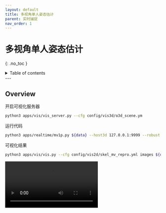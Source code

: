 ```yaml
---
layout: default
title: 多视角单人姿态估计
parent: 实时捕捉
nav_order: 1
---
```


# 多视角单人姿态估计
{: .no_toc }

<details close markdown="block">
  <summary>
    Table of contents
  </summary>
  {: .text-delta }
1. TOC
{:toc}
</details>
---

## Overview

开启可视化服务器

```bash
python3 apps/vis/vis_server.py --cfg config/vis3d/o3d_scene.ym
```

运行代码

```bash
python3 apps/realtime/mv1p.py ${data} --host3d 127.0.0.1:9999 --robust --out ${data}/output
```

可视化结果

```bash
python3 apps/vis/vis.py --cfg config/vis2d/skel_mv_repro.yml images ${data} skel ${data}/output/keypoints3d out ${data}/output/skel make_video True scale 0.4
```

![repro](../images/realtime/mv1p-repro.mp4)
